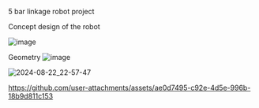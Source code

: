 5 bar linkage robot project



Concept design of the robot


![image](https://github.com/user-attachments/assets/fa94db45-36e7-449a-85a6-1a3e6c981a23)


Geometry
![image](https://github.com/user-attachments/assets/e8e8e0d0-990d-47b9-81c4-d9ee8fa7522d)

![2024-08-22_22-57-47](https://github.com/user-attachments/assets/fc789f4a-b9e0-4ff5-b883-ece4becb43df)




https://github.com/user-attachments/assets/ae0d7495-c92e-4d5e-996b-18b9d811c153


